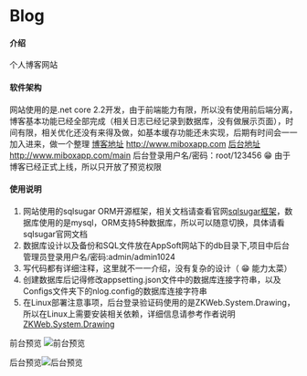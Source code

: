 # Blog

#### 介绍
个人博客网站

#### 软件架构
网站使用的是.net core 2.2开发，由于前端能力有限，所以没有使用前后端分离，博客基本功能已经全部完成（相关日志已经记录到数据库，没有做展示页面），时间有限，相关优化还没有来得及做，如基本缓存功能还未实现，后期有时间会一一加入进来，做一个整理
[博客地址](http://www.miboxapp.com) http://www.miboxapp.com
[后台地址](http://[输入链接说明](http://www.miboxapp.com/main)) http://www.miboxapp.com/main
后台登录用户名/密码：root/123456
 :grin: 由于博客已经正式上线，所以只开放了预览权限


#### 使用说明

1. 网站使用的sqlsugar ORM开源框架，相关文档请查看官网[sqlsugar框架](http://www.codeisbug.com/)，数据库使用的是mysql，ORM支持5种数据库，所以可以随意切换，具体请看sqlsugar官网文档
2. 数据库设计以及备份和SQL文件放在AppSoft网站下的db目录下,项目中后台管理员登录用户名/密码:admin/admin1024
3. 写代码都有详细注释，这里就不一一介绍，没有复杂的设计（ :grin: 能力太菜）
4. 创建数据库后记得修改appsetting.json文件中的数据库连接字符串，以及Configs文件夹下的nlog.config的数据库连接字符串
1. 在Linux部署注意事项，后台登录验证码使用的是ZKWeb.System.Drawing，所以在Linux上需要安装相关依赖，详细信息请参考作者说明[ZKWeb.System.Drawing](https://github.com/zkweb-framework/zkweb.system.drawing)



前台预览
![前台预览](https://images.gitee.com/uploads/images/2019/0122/094841_7b096768_967952.png "37℃空间-个人博客.png")

后台预览![后台预览](https://images.gitee.com/uploads/images/2019/0122/095015_2d0d64ad_967952.png "后台管理系统.png")

